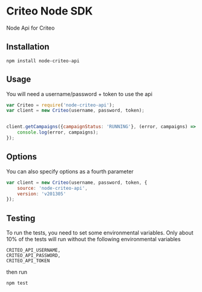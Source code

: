 # Criteo Node SDK
Node Api for Criteo

## Installation
```
npm install node-criteo-api
```

## Usage
You will need a username/password + token to use the api
```js
var Criteo = require('node-criteo-api');
var client = new Criteo(username, password, token);


client.getCampaigns({campaignStatus: 'RUNNING'}, (error, campaigns) => {
    console.log(error, campaigns);
});
```

## Options
You can also specify options as a fourth parameter
```js
var client = new Criteo(username, password, token, {
    source: 'node-criteo-api',
    version: 'v201305'
});
```

## Testing
To run the tests, you need to set some environmental variables. Only about
10% of the tests will run without the following environmental variables
```
CRITEO_API_USERNAME,
CRITEO_API_PASSWORD,
CRITEO_API_TOKEN
```

then run

```
npm test
```
